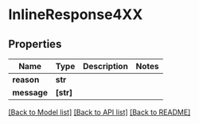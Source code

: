 # InlineResponse4XX


## Properties
Name | Type | Description | Notes
------------ | ------------- | ------------- | -------------
**reason** | **str** |  | 
**message** | **[str]** |  | 

[[Back to Model list]](../README.md#documentation-for-models) [[Back to API list]](../README.md#documentation-for-api-endpoints) [[Back to README]](../README.md)


